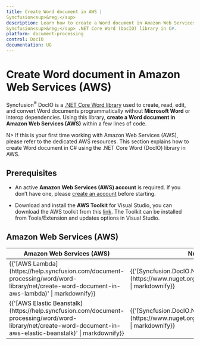 ```yaml
---
title: Create Word document in AWS | 
Syncfusion<sup>&reg;</sup>
description: Learn how to create a Word document in Amazon Web Services (AWS) using 
Syncfusion<sup>&reg;</sup> .NET Core Word (DocIO) library in C#.
platform: document-processing
control: DocIO
documentation: UG
---
```


# Create Word document in Amazon Web Services (AWS)


Syncfusion<sup>&reg;</sup> DocIO is a [.NET Core Word library](https://www.syncfusion.com/document-processing/word-framework/net/word-library) used to create, read, edit, and convert Word documents programmatically without **Microsoft Word** or interop dependencies. Using this library, **create a Word document in Amazon Web Services (AWS)** within a few lines of code. 

N> If this is your first time working with Amazon Web Services (AWS), please refer to the dedicated AWS resources. This section explains how to create Word document in C# using the .NET Core Word (DocIO) library in AWS. 

## Prerequisites 

* An active **Amazon Web Services (AWS) account** is required. If you don’t have one, please [create an account](https://aws.amazon.com/) before starting.

* Download and install the **AWS Toolkit** for Visual Studio, you can download the AWS toolkit from this [link](https://aws.amazon.com/visualstudio/). The Toolkit can be installed from Tools/Extension and updates options in Visual Studio.

## Amazon Web Services (AWS)

<table>
<thead>
<tr>
<th>
Amazon Web Services (AWS)<br/></th><th>
NuGet package name<br/></th></tr></thead>
<tr>
<td>
{{'[AWS Lambda](https://help.syncfusion.com/document-processing/word/word-library/net/create-word-document-in-aws-lambda)' | markdownify}} <br/></td><td>
{{'[Syncfusion.DocIO.Net.Core](https://www.nuget.org/packages/Syncfusion.DocIO.Net.Core)' | markdownify}}<br/> 
</td></tr>
<tr>
<td>
{{'[AWS Elastic Beanstalk](https://help.syncfusion.com/document-processing/word/word-library/net/create-word-document-in-aws-elastic-beanstalk)' | markdownify}} <br/></td><td>
{{'[Syncfusion.DocIO.Net.Core](https://www.nuget.org/packages/Syncfusion.DocIO.Net.Core)' | markdownify}}<br/> 
</td></tr>
</table>
